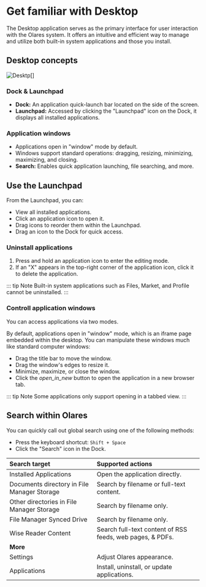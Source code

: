 # Get familiar with Desktop

The Desktop application serves as the primary interface for user interaction with the Olares system. It offers an intuitive and efficient way to manage and utilize both built-in system applications and those you install.

## Desktop concepts

![Desktp[]](/images/manual/tasks/desktop.png)

### Dock & Launchpad

* **Dock:** An application quick-launch bar located on the side of the screen.
* **Launchpad:** Accessed by clicking the "Launchpad" icon on the Dock, it displays all installed applications.

### Application windows

* Applications open in "window" mode by default.
* Windows support standard operations: dragging, resizing, minimizing, maximizing, and closing.
* **Search:** Enables quick application launching, file searching, and more.

## Use the Launchpad

From the Launchpad, you can:

* View all installed applications.
* Click an application icon to open it.
* Drag icons to reorder them within the Launchpad.
* Drag an icon to the Dock for quick access.

### Uninstall applications

1. Press and hold an application icon to enter the editing mode.
2. If an "X" appears in the top-right corner of the application icon, click it to delete the application.

::: tip Note
Built-in system applications such as Files, Market, and Profile cannot be uninstalled.
:::


### Controll application windows

You can access applications via two modes.

By default, applications open in "window" mode, which is an iframe page embedded within the desktop. You can manipulate these windows much like standard computer windows:

* Drag the title bar to move the window.
* Drag the window's edges to resize it.
* Minimize, maximize, or close the window.
* Click the <i class="material-symbols-outlined">open_in_new</i> button to open the application in a new browser tab.

::: tip Note
Some applications only support opening in a tabbed view.
:::

## Search within Olares

You can quickly call out global search using one of the following methods:

* Press the keyboard shortcut: `Shift + Space`
* Click the "Search" icon in the Dock.


| Search target                               | Supported actions                                         |
|:--------------------------------------------|:----------------------------------------------------------|
| Installed Applications                      | Open the application directly.                            |
| Documents directory in File Manager Storage | Search by filename or full-text content.                  |
| Other directories in File Manager Storage   | Search by filename only.                                  |
| File Manager Synced Drive                   | Search by filename only.                                  |
| Wise Reader Content                         | Search full-text content of RSS feeds, web pages, & PDFs. |
| **More**                                    |                                                           |
| Settings                                    | Adjust Olares appearance.                                 |
| Applications                                | Install, uninstall, or update applications.               |

